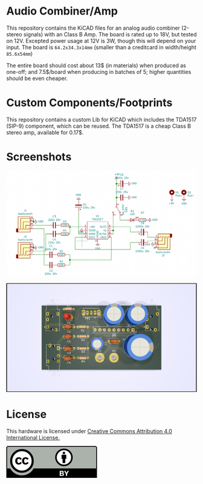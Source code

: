 # Audio Combiner/Amp
This repository contains the KiCAD files for an analog audio combiner (2-stereo signals) with an Class B Amp.
The board is rated up to 18V, but tested on 12V. Excepted power usage at 12V is 3W, though this will depend on your input.
The board is `64.2x34.3x14mm` (smaller than a creditcard in width/height `85.6x54mm`)

The entire board should cost about 13$ (in materials) when produced as one-off; and 7.5$/board when producing in batches of 5; higher quantities should be even cheaper.

# Custom Components/Footprints
This repository contains a custom Lib for KiCAD which includes the TDA1517 (SIP-9) component, which can be reused.
The TDA1517 is a cheap Class B stereo amp, available for 0.17$.

# Screenshots
![AudioCombinerSchematic.png](AudioCombinerSchematic.png)

![AudioCombinerFront.png](AudioCombinerFront.png)

# License
This hardware is licensed under 
[Creative Commons Attribution 4.0 International License.](https://creativecommons.org/licenses/by/4.0/legalcode)


![by.svg](by.svg)
